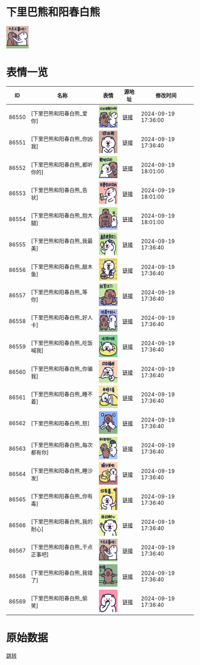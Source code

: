 # 下里巴熊和阳春白熊

<img src="./cover.png" height="60" alt="cover" />

# 表情一览

|ID|名称|表情|源地址|修改时间|
|----|----|----|----|----|
|86550|[下里巴熊和阳春白熊_爱你]|<img src="./pic/086550_%5B下里巴熊和阳春白熊_爱你%5D.png" height="60" alt="爱你"/>|[链接](https://i0.hdslb.com/bfs/garb/da8c198fea38b22079d3b799a33455693218c2fc.png)|2024-09-19 17:36:00|
|86551|[下里巴熊和阳春白熊_你凶我]|<img src="./pic/086551_%5B下里巴熊和阳春白熊_你凶我%5D.png" height="60" alt="你凶我"/>|[链接](https://i0.hdslb.com/bfs/garb/762bfe45fed6d3476cf86c88b5e212e3958f0c59.png)|2024-09-19 17:36:40|
|86552|[下里巴熊和阳春白熊_都听你的]|<img src="./pic/086552_%5B下里巴熊和阳春白熊_都听你的%5D.png" height="60" alt="都听你的"/>|[链接](https://i0.hdslb.com/bfs/garb/eecc8896f12569b1d8028b465c1ee9fb31fdf506.png)|2024-09-19 18:01:00|
|86553|[下里巴熊和阳春白熊_告状]|<img src="./pic/086553_%5B下里巴熊和阳春白熊_告状%5D.png" height="60" alt="告状"/>|[链接](https://i0.hdslb.com/bfs/garb/ffd54dc2091612da44db6b970850584255d6abda.png)|2024-09-19 18:01:00|
|86554|[下里巴熊和阳春白熊_抱大腿]|<img src="./pic/086554_%5B下里巴熊和阳春白熊_抱大腿%5D.png" height="60" alt="抱大腿"/>|[链接](https://i0.hdslb.com/bfs/garb/c6d3d1b7025a47ad5c93063525364cba52629695.png)|2024-09-19 18:01:00|
|86555|[下里巴熊和阳春白熊_我最美]|<img src="./pic/086555_%5B下里巴熊和阳春白熊_我最美%5D.png" height="60" alt="我最美"/>|[链接](https://i0.hdslb.com/bfs/garb/3cdc1c4030292f007d81666df397115cee79ee97.png)|2024-09-19 17:36:40|
|86556|[下里巴熊和阳春白熊_敲木鱼]|<img src="./pic/086556_%5B下里巴熊和阳春白熊_敲木鱼%5D.png" height="60" alt="敲木鱼"/>|[链接](https://i0.hdslb.com/bfs/garb/74b60293dc913e00bec859c2b785c9e0eafd8d13.png)|2024-09-19 17:36:40|
|86557|[下里巴熊和阳春白熊_等你]|<img src="./pic/086557_%5B下里巴熊和阳春白熊_等你%5D.png" height="60" alt="等你"/>|[链接](https://i0.hdslb.com/bfs/garb/4d3e7752ed18eb8e7ae36956ca64f0f5ec73043a.png)|2024-09-19 17:36:40|
|86558|[下里巴熊和阳春白熊_好人卡]|<img src="./pic/086558_%5B下里巴熊和阳春白熊_好人卡%5D.png" height="60" alt="好人卡"/>|[链接](https://i0.hdslb.com/bfs/garb/ae9cc8175a90cd7ddb17249351107dd524c9ce36.png)|2024-09-19 17:36:40|
|86559|[下里巴熊和阳春白熊_吃饭喊我]|<img src="./pic/086559_%5B下里巴熊和阳春白熊_吃饭喊我%5D.png" height="60" alt="吃饭喊我"/>|[链接](https://i0.hdslb.com/bfs/garb/26929966e3bdea1eaeb7b6e33fb4b5827aa455b1.png)|2024-09-19 17:36:40|
|86560|[下里巴熊和阳春白熊_你骗我]|<img src="./pic/086560_%5B下里巴熊和阳春白熊_你骗我%5D.png" height="60" alt="你骗我"/>|[链接](https://i0.hdslb.com/bfs/garb/83670617990f531b78bb8c851b8c67991146f664.png)|2024-09-19 17:36:40|
|86561|[下里巴熊和阳春白熊_睡不着]|<img src="./pic/086561_%5B下里巴熊和阳春白熊_睡不着%5D.png" height="60" alt="睡不着"/>|[链接](https://i0.hdslb.com/bfs/garb/626a02cf31c07922cfd7023557cfb1f69daa6d90.png)|2024-09-19 17:36:40|
|86562|[下里巴熊和阳春白熊_怒]|<img src="./pic/086562_%5B下里巴熊和阳春白熊_怒%5D.png" height="60" alt="怒"/>|[链接](https://i0.hdslb.com/bfs/garb/f582a025dacd3d0555bf596a0660efe851c6a9ce.png)|2024-09-19 17:36:40|
|86563|[下里巴熊和阳春白熊_每次都有你]|<img src="./pic/086563_%5B下里巴熊和阳春白熊_每次都有你%5D.png" height="60" alt="每次都有你"/>|[链接](https://i0.hdslb.com/bfs/garb/128ed740f66308ab8b7e688ac78f06fcccda764a.png)|2024-09-19 17:36:40|
|86564|[下里巴熊和阳春白熊_睡沙发]|<img src="./pic/086564_%5B下里巴熊和阳春白熊_睡沙发%5D.png" height="60" alt="睡沙发"/>|[链接](https://i0.hdslb.com/bfs/garb/888f1feaace123db5e40d5c4eb29e76ebbc11d71.png)|2024-09-19 17:36:40|
|86565|[下里巴熊和阳春白熊_你有毒]|<img src="./pic/086565_%5B下里巴熊和阳春白熊_你有毒%5D.png" height="60" alt="你有毒"/>|[链接](https://i0.hdslb.com/bfs/garb/c15be7357d7d3da3e0363230f97223d5bd329a8c.png)|2024-09-19 17:36:40|
|86566|[下里巴熊和阳春白熊_我的耐心]|<img src="./pic/086566_%5B下里巴熊和阳春白熊_我的耐心%5D.png" height="60" alt="我的耐心"/>|[链接](https://i0.hdslb.com/bfs/garb/1caf4e5900899a48bf2f71591453c97f1da6104f.png)|2024-09-19 17:36:40|
|86567|[下里巴熊和阳春白熊_干点正事吧]|<img src="./pic/086567_%5B下里巴熊和阳春白熊_干点正事吧%5D.png" height="60" alt="干点正事吧"/>|[链接](https://i0.hdslb.com/bfs/garb/80ec8b1e39dcb2fd417e1fbf48045ae4e13244fd.png)|2024-09-19 17:36:40|
|86568|[下里巴熊和阳春白熊_我错了]|<img src="./pic/086568_%5B下里巴熊和阳春白熊_我错了%5D.png" height="60" alt="我错了"/>|[链接](https://i0.hdslb.com/bfs/garb/a18f7ebeae0d3f37ebae887b0f0db2e939effa47.png)|2024-09-19 17:36:40|
|86569|[下里巴熊和阳春白熊_偷笑]|<img src="./pic/086569_%5B下里巴熊和阳春白熊_偷笑%5D.png" height="60" alt="偷笑"/>|[链接](https://i0.hdslb.com/bfs/garb/f1f21e38938f2b5f59ea3daab4edf3b6c23b6d6f.png)|2024-09-19 17:36:40|

# 原始数据

[跳转](./raw.json)


